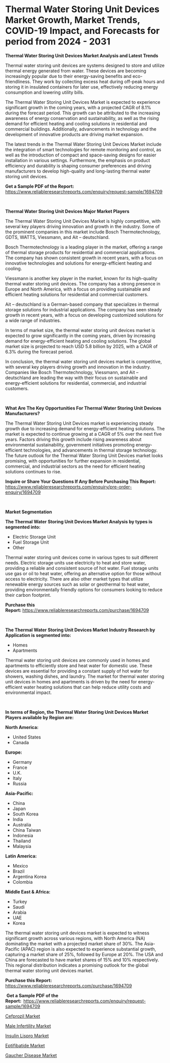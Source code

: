 <p><h1>Thermal Water Storing Unit Devices Market Growth, Market Trends, COVID-19 Impact, and Forecasts for period from 2024 - 2031</h1></p><p><strong>Thermal Water Storing Unit Devices Market Analysis and Latest Trends</strong></p>
<p><p>Thermal water storing unit devices are systems designed to store and utilize thermal energy generated from water. These devices are becoming increasingly popular due to their energy-saving benefits and eco-friendliness. They work by collecting excess heat during off-peak hours and storing it in insulated containers for later use, effectively reducing energy consumption and lowering utility bills.</p><p>The Thermal Water Storing Unit Devices Market is expected to experience significant growth in the coming years, with a projected CAGR of 8.1% during the forecast period. This growth can be attributed to the increasing awareness of energy conservation and sustainability, as well as the rising demand for efficient heating and cooling solutions in residential and commercial buildings. Additionally, advancements in technology and the development of innovative products are driving market expansion.</p><p>The latest trends in the Thermal Water Storing Unit Devices Market include the integration of smart technologies for remote monitoring and control, as well as the introduction of compact and space-saving designs for easier installation in various settings. Furthermore, the emphasis on product efficiency and durability is shaping consumer preferences and driving manufacturers to develop high-quality and long-lasting thermal water storing unit devices.</p></p>
<p><strong>Get a Sample PDF of the Report:&nbsp;</strong> <a href="https://www.reliableresearchreports.com/enquiry/request-sample/1694709">https://www.reliableresearchreports.com/enquiry/request-sample/1694709</a></p>
<p>&nbsp;</p>
<p><strong>Thermal Water Storing Unit Devices Major Market Players</strong></p>
<p><p>The Thermal Water Storing Unit Devices Market is highly competitive, with several key players driving innovation and growth in the industry. Some of the prominent companies in this market include Bosch Thermotechnology, GDTS, WATTS, Viessmann, and Ait – deutschland. </p><p>Bosch Thermotechnology is a leading player in the market, offering a range of thermal storage products for residential and commercial applications. The company has shown consistent growth in recent years, with a focus on innovative technologies and solutions for energy-efficient heating and cooling.</p><p>Viessmann is another key player in the market, known for its high-quality thermal water storing unit devices. The company has a strong presence in Europe and North America, with a focus on providing sustainable and efficient heating solutions for residential and commercial customers.</p><p>Ait – deutschland is a German-based company that specializes in thermal storage solutions for industrial applications. The company has seen steady growth in recent years, with a focus on developing customized solutions for a wide range of industries.</p><p>In terms of market size, the thermal water storing unit devices market is expected to grow significantly in the coming years, driven by increasing demand for energy-efficient heating and cooling solutions. The global market size is projected to reach USD 5.8 billion by 2025, with a CAGR of 6.3% during the forecast period.</p><p>In conclusion, the thermal water storing unit devices market is competitive, with several key players driving growth and innovation in the industry. Companies like Bosch Thermotechnology, Viessmann, and Ait – deutschland are leading the way with their focus on sustainable and energy-efficient solutions for residential, commercial, and industrial customers.</p></p>
<p>&nbsp;</p>
<p><strong>What Are The Key Opportunities For Thermal Water Storing Unit Devices Manufacturers?</strong></p>
<p><p>The Thermal Water Storing Unit Devices market is experiencing steady growth due to increasing demand for energy-efficient heating solutions. The market is expected to continue growing at a CAGR of 5% over the next five years. Factors driving this growth include rising awareness about environmental sustainability, government initiatives promoting energy-efficient technologies, and advancements in thermal storage technology. The future outlook for the Thermal Water Storing Unit Devices market looks promising, with opportunities for further expansion in residential, commercial, and industrial sectors as the need for efficient heating solutions continues to rise.</p></p>
<p><strong>Inquire or Share Your Questions If Any Before Purchasing This Report:</strong> <a href="https://www.reliableresearchreports.com/enquiry/pre-order-enquiry/1694709">https://www.reliableresearchreports.com/enquiry/pre-order-enquiry/1694709</a></p>
<p>&nbsp;</p>
<p><strong>Market Segmentation</strong></p>
<p><strong>The Thermal Water Storing Unit Devices Market Analysis by types is segmented into:</strong></p>
<p><ul><li>Electric Storage Unit</li><li>Fuel Storage Unit</li><li>Other</li></ul></p>
<p><p>Thermal water storing unit devices come in various types to suit different needs. Electric storage units use electricity to heat and store water, providing a reliable and consistent source of hot water. Fuel storage units use gas or oil to heat water, offering an alternative option for those without access to electricity. There are also other market types that utilize renewable energy sources such as solar or geothermal to heat water, providing environmentally friendly options for consumers looking to reduce their carbon footprint.</p></p>
<p><strong>Purchase this Report:&nbsp;</strong><a href="https://www.reliableresearchreports.com/purchase/1694709">https://www.reliableresearchreports.com/purchase/1694709</a></p>
<p>&nbsp;</p>
<p><strong>The Thermal Water Storing Unit Devices Market Industry Research by Application is segmented into:</strong></p>
<p><ul><li>Homes</li><li>Apartments</li></ul></p>
<p><p>Thermal water storing unit devices are commonly used in homes and apartments to efficiently store and heat water for domestic use. These devices are essential for providing a constant supply of hot water for showers, washing dishes, and laundry. The market for thermal water storing unit devices in homes and apartments is driven by the need for energy-efficient water heating solutions that can help reduce utility costs and environmental impact.</p></p>
<p>&nbsp;</p>
<p><strong>In terms of Region, the Thermal Water Storing Unit Devices Market Players available by Region are:</strong></p>
<p>
    <p> <strong> North America: </strong>
        <ul>
            <li>United States</li>
            <li>Canada</li>
        </ul>
        </p> 
    <p> <strong> Europe: </strong>
        <ul>
            <li>Germany</li>
            <li>France</li>
            <li>U.K.</li>
            <li>Italy</li>
            <li>Russia</li>
        </ul>
        </p> 
    <p> <strong> Asia-Pacific: </strong>
        <ul>
            <li>China</li>
            <li>Japan</li>
            <li>South Korea</li>
            <li>India</li>
            <li>Australia</li>
            <li>China Taiwan</li>
            <li>Indonesia</li>
            <li>Thailand</li>
            <li>Malaysia</li>
        </ul>
        </p> 
    <p> <strong> Latin America: </strong>
        <ul>
            <li>Mexico</li>
            <li>Brazil</li>
            <li>Argentina Korea</li>
            <li>Colombia</li>
        </ul>
        </p> 
    <p> <strong> Middle East & Africa: </strong>
        <ul>
            <li>Turkey</li>
            <li>Saudi</li>
            <li>Arabia</li>
            <li>UAE</li>
            <li>Korea</li>
        </ul>
    </p>
    </p>
<p><p>The thermal water storing unit devices market is expected to witness significant growth across various regions, with North America (NA) dominating the market with a projected market share of 30%. The Asia-Pacific (APAC) region is also expected to experience substantial growth, capturing a market share of 25%, followed by Europe at 20%. The USA and China are forecasted to have market shares of 15% and 10% respectively. This regional distribution indicates a promising outlook for the global thermal water storing unit devices market.</p></p>
<p><strong>Purchase this Report: </strong><a href="https://www.reliableresearchreports.com/purchase/1694709">https://www.reliableresearchreports.com/purchase/1694709</a></p>
<p>&nbsp;<strong>Get a Sample PDF of the Report:&nbsp;&nbsp;</strong><a href="https://www.reliableresearchreports.com/enquiry/request-sample/1694709">https://www.reliableresearchreports.com/enquiry/request-sample/1694709</a></p>
<p><strong></strong></p>
<p><p><a href="https://medium.com/@piperhickle/cefprozil-nbsp-market-focuses-on-market-share-size-and-projected-forecast-till-2031-929ce6658fbc">Cefprozil Market</a></p><p><a href="https://medium.com/@jettreichel44/male-infertility-market-size-market-outlook-and-market-forecast-2024-to-2031-18d2a76a74ff">Male Infertility Market</a></p><p><a href="https://medium.com/@benjaminchavez7555/insulin-lispro-market-trends-and-market-analysis-forecasted-for-period-2024-2031-104be2b5643d">Insulin Lispro Market</a></p><p><a href="https://medium.com/@piperhickle/eptifibatide-market-trends-and-market-analysis-forecasted-for-period-2024-2031-2914e4383261">Eptifibatide Market</a></p><p><a href="https://medium.com/@benjaminchavez7555/gaucher-disease-market-size-market-outlook-and-market-forecast-2024-to-2031-f96478284b0f">Gaucher Disease Market</a></p></p>